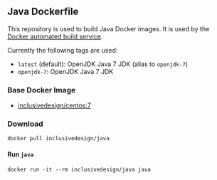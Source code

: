 ## Java Dockerfile


This repository is used to build Java Docker images. It is used by the [Docker automated build service](https://registry.hub.docker.com/u/inclusivedesign/java/).

Currently the following tags are used:

* `latest` (default): OpenJDK Java 7 JDK (alias to `openjdk-7`)
* `openjdk-7`: OpenJDK Java 7 JDK


### Base Docker Image

* [inclusivedesign/centos:7](https://registry.hub.docker.com/u/inclusivedesign/centos/)


### Download

    docker pull inclusivedesign/java

#### Run `java`

    docker run -it --rm inclusivedesign/java java
